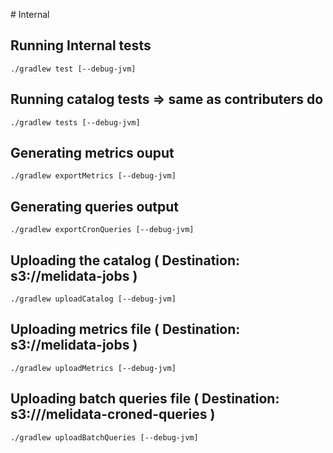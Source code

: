 # Internal

## Running Internal tests

    ./gradlew test [--debug-jvm]


## Running catalog tests => same as contributers do

    ./gradlew tests [--debug-jvm]


## Generating metrics ouput

    ./gradlew exportMetrics [--debug-jvm]


## Generating queries output

    ./gradlew exportCronQueries [--debug-jvm]
    

## Uploading the catalog ( Destination: s3://melidata-jobs )

    ./gradlew uploadCatalog [--debug-jvm]


## Uploading metrics file ( Destination: s3://melidata-jobs )

    ./gradlew uploadMetrics [--debug-jvm]


## Uploading batch queries file ( Destination: s3:///melidata-croned-queries )

    ./gradlew uploadBatchQueries [--debug-jvm]




